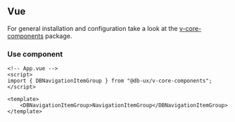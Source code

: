 ## Vue

For general installation and configuration take a look at the [v-core-components](https://www.npmjs.com/package/@db-ux/v-core-components) package.

### Use component

```vue App.vue
<!-- App.vue -->
<script>
import { DBNavigationItemGroup } from "@db-ux/v-core-components";
</script>

<template>
	<DBNavigationItemGroup>NavigationItemGroup</DBNavigationItemGroup>
</template>
```
